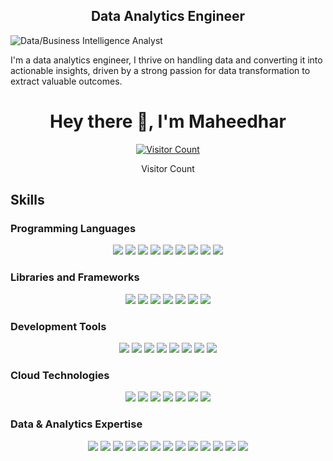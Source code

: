 <p align="center">

<h2 align = "center">Data Analytics Engineer</h2>
  
![Data/Business Intelligence Analyst](https://rms.koenig-solutions.com/Sync_data/CCE_Logo//2204-businessanalyst.pngL.jpg)

I'm a data analytics engineer, I thrive on handling data and converting it into actionable insights, driven by a strong passion for data transformation to extract valuable outcomes.

  <h1 align="center">Hey there 👋, I'm Maheedhar </h1>
</p>



<p align="center"> 
  <a href="https://profile-counter.glitch.me/Maheedhar325/count.svg">
    <img src="https://profile-counter.glitch.me/Maheedhar325/count.svg" alt="Visitor Count">
  </a>
  <p align="center">Visitor Count</p>
</p>



## Skills

### Programming Languages
<div align="center">
  <img src="https://img.shields.io/badge/Python-%2314354C.svg?&style=for-the-badge&logo=python&logoColor=white"/>
  <img src="https://img.shields.io/badge/SQL-%2300f.svg?&style=for-the-badge&logo=sql&logoColor=white"/>
  <img src="https://img.shields.io/badge/JavaScript-%23323330.svg?&style=for-the-badge&logo=javascript&logoColor=%23F7DF1E"/>
  <img src="https://img.shields.io/badge/PySpark-%2314354C.svg?&style=for-the-badge&logo=apache-spark&logoColor=white"/>
  <img src="https://img.shields.io/badge/Spark_SQL-%2314354C.svg?&style=for-the-badge&logo=apache-spark&logoColor=white"/>
  <img src="https://img.shields.io/badge/VBA-%2314354C.svg?&style=for-the-badge&logo=microsoft-excel&logoColor=white"/>
  <img src="https://img.shields.io/badge/Bicep-%2314354C.svg?&style=for-the-badge&logo=microsoft&logoColor=white"/>
  <img src="https://img.shields.io/badge/C++-%2314354C.svg?&style=for-the-badge&logo=c%2B%2B&logoColor=white"/>
  <img src="https://img.shields.io/badge/PL_SQL-%2314354C.svg?&style=for-the-badge&logo=oracle&logoColor=white"/>
</div>

### Libraries and Frameworks
<div align="center">
  <img src="https://img.shields.io/badge/Pandas-%2314354C.svg?&style=for-the-badge&logo=pandas&logoColor=white"/>
  <img src="https://img.shields.io/badge/React-%2320232a.svg?&style=for-the-badge&logo=react&logoColor=%2361DAFB"/>
  <img src="https://img.shields.io/badge/Redux-%2314354C.svg?&style=for-the-badge&logo=redux&logoColor=white"/>
  <img src="https://img.shields.io/badge/Material_UI-%2314354C.svg?&style=for-the-badge&logo=material-ui&logoColor=white"/>
  <img src="https://img.shields.io/badge/Scikit_learn-%2314354C.svg?&style=for-the-badge&logo=scikit-learn&logoColor=white"/>
  <img src="https://img.shields.io/badge/Node.js-%2343853D.svg?&style=for-the-badge&logo=node.js&logoColor=white"/>
  <img src="https://img.shields.io/badge/Apache_Airflow-%2314354C.svg?&style=for-the-badge&logo=apache-airflow&logoColor=white"/>
</div>

### Development Tools
<div align="center">
  <img src="https://img.shields.io/badge/PowerBI-%2314354C.svg?&style=for-the-badge&logo=power-bi&logoColor=white"/>
  <img src="https://img.shields.io/badge/REST_API-%2314354C.svg?&style=for-the-badge&logo=rest-api&logoColor=white"/>
  <img src="https://img.shields.io/badge/Confluence-%2314354C.svg?&style=for-the-badge&logo=confluence&logoColor=white"/>
  <img src="https://img.shields.io/badge/Gitlab-%2314354C.svg?&style=for-the-badge&logo=gitlab&logoColor=white"/>
  <img src="https://img.shields.io/badge/Docker-%2314354C.svg?&style=for-the-badge&logo=docker&logoColor=white"/>
  <img src="https://img.shields.io/badge/SQL_Server-%2314354C.svg?&style=for-the-badge&logo=microsoft-sql-server&logoColor=white"/>
  <img src="https://img.shields.io/badge/Git-%2314354C.svg?&style=for-the-badge&logo=git&logoColor=white"/>
  <img src="https://img.shields.io/badge/MS_Excel-%2314354C.svg?&style=for-the-badge&logo=microsoft-excel&logoColor=white"/>
</div>

### Cloud Technologies
<div align="center">
  <img src="https://img.shields.io/badge/Azure-%230072C6.svg?&style=for-the-badge&logo=microsoft-azure&logoColor=white"/>
  <img src="https://img.shields.io/badge/AWS-%23FF9900.svg?&style=for-the-badge&logo=amazon-aws&logoColor=white"/>
  <img src="https://img.shields.io/badge/Data_Factory-%2314354C.svg?&style=for-the-badge&logo=microsoft&logoColor=white"/>
  <img src="https://img.shields.io/badge/Databricks-%2314354C.svg?&style=for-the-badge&logo=databricks&logoColor=white"/>
  <img src="https://img.shields.io/badge/Synapse-%2314354C.svg?&style=for-the-badge&logo=microsoft&logoColor=white"/>
  <img src="https://img.shields.io/badge/Azure_DevOps-%230072C6.svg?&style=for-the-badge&logo=azure-devops&logoColor=white"/>
  <img src="https://img.shields.io/badge/Dell_Boomi-%2314354C.svg?&style=for-the-badge&logo=dell&logoColor=white"/>
</div>

### Data & Analytics Expertise
<div align="center">
  <img src="https://img.shields.io/badge/ETL-%2314354C.svg?&style=for-the-badge&logo=etl&logoColor=white"/>
  <img src="https://img.shields.io/badge/Data_Lake-%2314354C.svg?&style=for-the-badge&logo=data-lake&logoColor=white"/>
  <img src="https://img.shields.io/badge/Lakehouse-%2314354C.svg?&style=for-the-badge&logo=lakehouse&logoColor=white"/>
  <img src="https://img.shields.io/badge/Data_Visualization-%2314354C.svg?&style=for-the-badge&logo=data-visualization&logoColor=white"/>
  <img src="https://img.shields.io/badge/SSIS-%2314354C.svg?&style=for-the-badge&logo=ssis&logoColor=white"/>
  <img src="https://img.shields.io/badge/Visio-%2314354C.svg?&style=for-the-badge&logo=visio&logoColor=white"/>
  <img src="https://img.shields.io/badge/Data_Integration-%2314354C.svg?&style=for-the-badge&logo=data-integration&logoColor=white"/>
  <img src="https://img.shields.io/badge/DBMS-%2314354C.svg?&style=for-the-badge&logo=dbms&logoColor=white"/>
  <img src="https://img.shields.io/badge/Data_Analysis-%2314354C.svg?&style=for-the-badge&logo=data-analysis&logoColor=white"/>
  <img src="https://img.shields.io/badge/Data_Modeling-%2314354C.svg?&style=for-the-badge&logo=data-modeling&logoColor=white"/>
  <img src="https://img.shields.io/badge/Machine_Learning-%2314354C.svg?&style=for-the-badge&logo=machine-learning&logoColor=white"/>
  <img src="https://img.shields.io/badge/Dataverse-%2314354C.svg?&style=for-the-badge&logo=dataverse&logoColor=white"/>
  <img src="https://img.shields.io/badge/SSRS-%2314354C.svg?&style=for-the-badge&logo=ssrs&logoColor=white"/>
</div>





